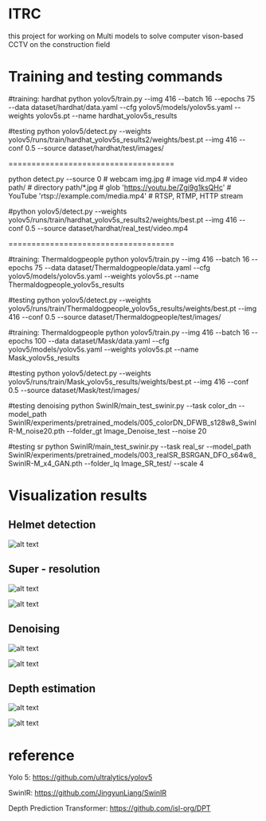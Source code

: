 # ITRC
this project for working on Multi models to solve computer vison-based CCTV on the construction field


# Training and testing commands
#training: hardhat
python yolov5/train.py --img 416 --batch 16 --epochs 75 --data dataset/hardhat/data.yaml --cfg yolov5/models/yolov5s.yaml --weights yolov5s.pt --name hardhat_yolov5s_results

#testing
python yolov5/detect.py --weights yolov5/runs/train/hardhat_yolov5s_results2/weights/best.pt --img 416 --conf 0.5 --source dataset/hardhat/test/images/

====================================

python detect.py --source 0  # webcam
                          img.jpg  # image 
                          vid.mp4  # video
                          path/  # directory
                          path/*.jpg  # glob
                          'https://youtu.be/Zgi9g1ksQHc'  # YouTube
                          'rtsp://example.com/media.mp4'  # RTSP, RTMP, HTTP stream

#python yolov5/detect.py --weights yolov5/runs/train/hardhat_yolov5s_results2/weights/best.pt --img 416 --conf 0.5 --source dataset/hardhat/real_test/video.mp4

====================================


#training: Thermaldogpeople
python yolov5/train.py --img 416 --batch 16 --epochs 75 --data dataset/Thermaldogpeople/data.yaml --cfg yolov5/models/yolov5s.yaml --weights yolov5s.pt --name Thermaldogpeople_yolov5s_results

#testing
python yolov5/detect.py --weights yolov5/runs/train/Thermaldogpeople_yolov5s_results/weights/best.pt --img 416 --conf 0.5 --source dataset/Thermaldogpeople/test/images/

#training: Thermaldogpeople
python yolov5/train.py --img 416 --batch 16 --epochs 100 --data dataset/Mask/data.yaml --cfg yolov5/models/yolov5s.yaml --weights yolov5s.pt --name Mask_yolov5s_results

#testing
python yolov5/detect.py --weights yolov5/runs/train/Mask_yolov5s_results/weights/best.pt --img 416 --conf 0.5 --source dataset/Mask/test/images/

#testing denoising
python SwinIR/main_test_swinir.py --task color_dn --model_path SwinIR/experiments/pretrained_models/005_colorDN_DFWB_s128w8_SwinIR-M_noise20.pth --folder_gt Image_Denoise_test --noise 20

#testing sr
python SwinIR/main_test_swinir.py --task real_sr --model_path SwinIR/experiments/pretrained_models/003_realSR_BSRGAN_DFO_s64w8_SwinIR-M_x4_GAN.pth --folder_lq Image_SR_test/ --scale 4

# Visualization results
## Helmet detection
![alt text](results_img/detection.jpg)
## Super - resolution
![alt text](results_img/org.jpg)

![alt text](results_img/results_sr.jpg)
## Denoising
![alt text](results_img/noise.jpg)

![alt text](results_img/results_denoise.jpg)

## Depth estimation
![alt text](results_img/1.png)

![alt text](results_img/results_depth.png)
# reference
Yolo 5: https://github.com/ultralytics/yolov5

SwinIR: https://github.com/JingyunLiang/SwinIR

Depth Prediction Transformer: https://github.com/isl-org/DPT